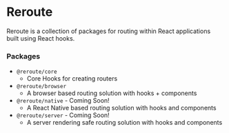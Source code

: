 # Reroute

Reroute is a collection of packages for routing within React applications built using React hooks.

### Packages

- `@reroute/core`
  - Core Hooks for creating routers
- `@reroute/browser`
  - A browser based routing solution with hooks + components
- `@reroute/native` - Coming Soon!
  - A React Native based routing solution with hooks and components
- `@reroute/server` - Coming Soon!
  - A server rendering safe routing solution with hooks and components
